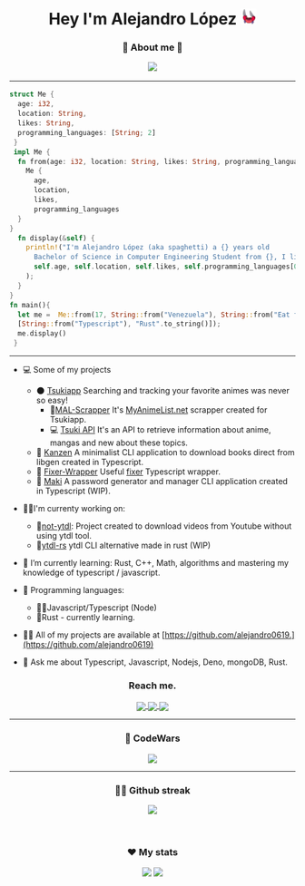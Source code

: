 <h1 align="center">
  Hey I'm Alejandro López
  <img src="https://github.com/alejandro0619/alejandro0619/blob/main/ezgif.com-gif-maker.gif" width="28"
</h1>

<h3 align="center"> 💫 About me 💫 </h3>
<p align="center">
 <img src="https://github-profile-summary-cards.vercel.app/api/cards/profile-details?username=alejandro0619&theme=nord_bright"/>
<p>
  
----
 
```Rust
struct Me {
  age: i32,
  location: String,
  likes: String,
  programming_languages: [String; 2]
 }
 impl Me {
  fn from(age: i32, location: String, likes: String, programming_languages: [String; 2]) -> Me {
    Me {
      age,
      location,
      likes,
      programming_languages
  }
}
  fn display(&self) {
    println!("I'm Alejandro López (aka spaghetti) a {} years old
      Bachelor of Science in Computer Engineering Student from {}, I like to {} in {}, {}", 
      self.age, self.location, self.likes, self.programming_languages[0], self.programming_languages[1]
    );
  }
}
fn main(){
  let me =  Me::from(17, String::from("Venezuela"), String::from("Eat french fries and code"),
  [String::from("Typescript"), "Rust".to_string()]); 
  me.display()
 }
```

----
- 💻 Some of my projects
  -  🌑 [Tsukiapp](https://github.com/orgs/Tsukiapp/) Searching and tracking your favorite animes was never so easy!
       - 🎇[MAL-Scrapper](https://github.com/orgs/Tsukiapp/MAL-Scrapper) It's [MyAnimeList.net](https://myanimelist.net/) scrapper created for Tsukiapp.
       - 💻 [Tsuki API](https://github.com/Tsukiapp/Tsuki-API) It's an API to retrieve information about anime, mangas and new about these topics.
  -  🧨 [Kanzen](https://github.com/alejandro0619/Kanzen-CLI) A minimalist CLI application to download books direct from libgen created in Typescript.
  -  💸 [Fixer-Wrapper](https://github.com/alejandro0619/Fixer-wrapper) Useful [fixer](https://fixer.io) Typescript wrapper.
  -  🍣 [Maki](https://github.com/alejandro0619/Maki) A password generator and manager CLI application created in Typescript (WIP).
  
- 🐱‍💻I'm currenty working on:
  - 🌟[not-ytdl](https://github.com/not-ytdl): Project created to download videos from Youtube without using ytdl tool.
  - 🦀[ytdl-rs](https://github.com/alejandro0619/ytdl-rs) ytdl CLI alternative made in rust (WIP)


- 🌱 I’m currently learning: Rust, C++,  Math, algorithms and mastering my knowledge of typescript / javascript.
- 🌌 Programming languages:
   - 🐱‍👤Javascript/Typescript (Node)
   - 🦀Rust - currently learning. 
- 👨‍💻 All of my projects are available at [https://github.com/alejandro0619.](https://github.com/alejandro0619)
- 💬 Ask me about Typescript, Javascript, Nodejs, Deno, mongoDB, Rust.
 
<h3 align="center"> Reach me. </h3>


<p align="center">
<a href="spaghetticodedev@gmail.com">
<img align="center" src="https://img.shields.io/badge/Gmail-D14836?style=for-the-badge&logo=gmail&logoColor=white">
</a>

<a href="https://t.me/Spaghettispaghetto">
<img align="center" src="https://img.shields.io/badge/Telegram-2CA5E0?style=for-the-badge&logo=telegram&logoColor=white">
</a>
 
<a href="https://dev.to/spaghetti_rs">
<img align="center" src="https://img.shields.io/badge/dev.to-0A0A0A?style=for-the-badge&logo=devdotto&logoColor=white">
</a>
</p> 

----
<div>
<h3 align="center">🚀 CodeWars</h3>
<p align="center"><img align="center" src="https://www.codewars.com/users/alejandro0619/badges/large"/>  </p>

----
<h3 align="center"> 🐱‍🏍 Github streak </h3>
<p align="center"> <img src="https://github-readme-streak-stats.herokuapp.com/?user=alejandro0619&theme=default"/> </p> </br>
  
<h3 align="center"> ❤ My stats </h3>
<p align="center"> 
<img  height="180em" src="https://github-readme-stats.vercel.app/api?username=alejandro0619&count_private=true&show_icons=true&include_all_commits=true&hide_border=true&hide_title=false"/>
<img height="180em" src="https://github-readme-stats.vercel.app/api/top-langs?username=alejandro0619&show_icons=true&locale=en&layout=compact&hide_border=true" />
</p>
</div>
